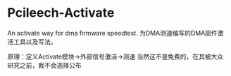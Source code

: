 # Pcileech-Activate
An activate way for dma firmware speedtest.
为DMA测速编写的DMA固件激活工具以及写法。

原理：定义Activate模块->外部信号激活->测速
当然这不是免费的，在其被大众研究之前，我不会选择公布
